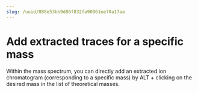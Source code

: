 ```yaml
---
slug: /uuid/088e53bb9d86f832fa90961ee70a17aa
---
```


# Add extracted traces for a specific mass

Within the mass spectrum, you can directly add an extracted ion chromatogram (corresponding to a specific mass) by ALT + clicking on the desired mass in the list of theoretical masses.